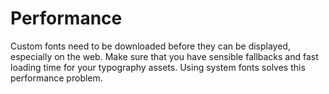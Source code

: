 # Performance

Custom fonts need to be downloaded before they can be displayed, especially on the web. Make sure that you have sensible fallbacks and fast loading time for your typography assets. Using system fonts solves this performance problem.
